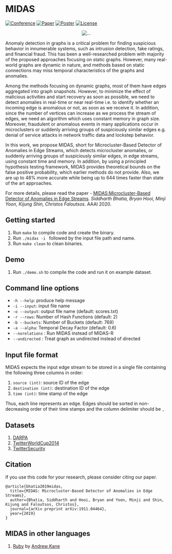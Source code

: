 # MIDAS
[![Conference](http://img.shields.io/badge/AAAI-2020-red.svg)](https://aaai.org/Conferences/AAAI-20/)
[![Paper](http://img.shields.io/badge/Paper-pdf-brightgreen.svg)](https://www.comp.nus.edu.sg/~sbhatia/assets/pdf/midas.pdf)
[![Poster](http://img.shields.io/badge/Poster-pdf-blueviolet.svg)](https://www.comp.nus.edu.sg/~sbhatia/assets/pdf/midasposter.pdf)
[![License](https://img.shields.io/badge/License-Apache%202.0-blue.svg)](https://github.com/bhatiasiddharth/MIDAS/blob/master/LICENSE)

<p align="center">
  <img align="center" src="https://www.comp.nus.edu.sg/~sbhatia/assets/img/midasstream.png" alt="...">
</p>


Anomaly detection in graphs is a critical problem for finding suspicious behavior in innumerable systems, such as intrusion detection, fake ratings, and financial fraud. This has been a well-researched problem with majority of the proposed approaches focusing on static graphs. However, many real-world graphs are dynamic in nature, and methods based on static connections may miss temporal characteristics of the graphs and anomalies.

Among the methods focusing on dynamic graphs, most of them have edges aggregated into graph snapshots. However, to minimize the effect of malicious activities and start recovery as soon as possible, we need to detect anomalies in real-time or near real-time i.e. to identify whether an incoming edge is anomalous or not, as soon as we receive it. In addition, since the number of vertices can increase as we process the stream of edges, we need an algorithm which uses constant memory in graph size. Moreover, fraudulent or anomalous events in many applications occur in microclusters or suddenly arriving groups of suspiciously similar edges e.g. denial of service attacks in network traffic data and lockstep behavior.

In this work, we propose MIDAS, short for Microcluster-Based Detector of Anomalies in Edge Streams, which detects microcluster anomalies, or suddenly arriving groups of suspiciously similar edges, in edge streams, using constant time and memory. In addition, by using a principled hypothesis testing framework, MIDAS provides theoretical bounds on the false positive probability, which earlier methods do not provide. Also, we are up to 48% more accurate while being up to 644 times faster than state of the art approaches.

For more details, please read the paper - [MIDAS:Microcluster-Based Detector of Anomalies in Edge Streams](https://www.comp.nus.edu.sg/~sbhatia/assets/pdf/midas.pdf). *Siddharth Bhatia, Bryan Hooi, Minji Yoon, Kijung Shin, Christos Faloutsos*. AAAI 2020.


## Getting started
1. Run `make` to compile code and create the binary.
2. Run `./midas -i ` followed by the input file path and name.
3. Run `make clean` to clean binaries.


## Demo
1. Run `./demo.sh` to compile the code and run it on example dataset.


## Command line options
  * `-h --help`: produce help message
  * `-i --input`: input file name
  * `-o --output`: output file name (default: scores.txt)  
  * `-r --rows`: Number of Hash Functions (default: 2)  
  * `-b --buckets`: Number of Buckets (default: 769)  
  * `-a --alpha`: Temporal Decay Factor (default: 0.6)  
  * `--norelations` : Run MIDAS instead of MIDAS-R
  * `--undirected` : Treat graph as undirected instead of directed


## Input file format
MIDAS expects the input edge stream to be stored in a single file containing the following three columns in order:
1. `source (int)`: source ID of the edge
2. `destination (int)`: destination ID of the edge
3. `time (int)`: time stamp of the edge

Thus, each line represents an edge. Edges should be sorted in non-decreasing order of their time stamps and the column delimiter should be `,`


## Datasets
1. [DARPA](https://www.ll.mit.edu/r-d/datasets/1998-darpa-intrusion-detection-evaluation-dataset)
2. [TwitterWorldCup2014](http://odds.cs.stonybrook.edu/twitterworldcup2014-dataset)
3. [TwitterSecurity](http://odds.cs.stonybrook.edu/twittersecurity-dataset)

## Citation
If you use this code for your research, please consider citing our paper.

```
@article{bhatia2019midas,
  title={MIDAS: Microcluster-Based Detector of Anomalies in Edge Streams},
  author={Bhatia, Siddharth and Hooi, Bryan and Yoon, Minji and Shin, Kijung and Faloutsos, Christos},
  journal={arXiv preprint arXiv:1911.04464},
  year={2019}
}
```
## MIDAS in other languages
1. [Ruby](https://github.com/ankane/midas) by [Andrew Kane](https://github.com/ankane)
